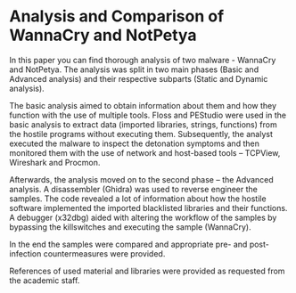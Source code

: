 # Analysis and Comparison of WannaCry and NotPetya

In this paper you can find thorough analysis of two malware - WannaCry and NotPetya. The analysis was split in two main phases (Basic and Advanced analysis) and their respective subparts (Static and Dynamic analysis).

The basic analysis aimed to obtain information about them and how they function with the use of multiple tools. Floss and PEStudio were used in the basic analysis to extract data (imported libraries, strings, functions) from the hostile programs without executing them. Subsequently, the analyst executed the malware to inspect the detonation symptoms and then monitored them with the use of network and host-based tools – TCPView, Wireshark and Procmon.

Afterwards, the analysis moved on to the second phase – the Advanced analysis. A disassembler (Ghidra) was used to reverse engineer the samples. The code revealed a lot of information about how the hostile software implemented the imported blacklisted libraries and their functions. A debugger (x32dbg) aided with altering the workflow of the samples by bypassing the killswitches and executing the sample (WannaCry). 

In the end the samples were compared and appropriate pre- and post-infection countermeasures were provided.

References of used material and libraries were provided as requested from the academic staff.
